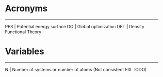 # Acronyms
---
PES | Potential energy surface
GO | Global optimization
DFT | Density Functional Theory

# Variables
---
N | Number of systems or number of atoms (Not consistent FIX TODO)
